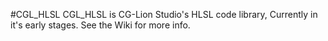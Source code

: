#CGL_HLSL
CGL_HLSL is CG-Lion Studio's HLSL code library,
Currently in it's early stages.
See the Wiki for more info.
